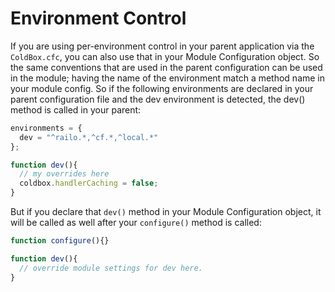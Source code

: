 # Environment Control

If you are using per-environment control in your parent application via the `ColdBox.cfc`, you can also use that in your Module Configuration object. So the same conventions that are used in the parent configuration can be used in the module; having the name of the environment match a method name in your module config. So if the following environments are declared in your parent configuration file and the dev environment is detected, the dev() method is called in your parent:

```js
environments = {
  dev = "^railo.*,^cf.*,^local.*"
};

function dev(){
  // my overrides here
  coldbox.handlerCaching = false;
}
```

But if you declare that `dev()` method in your Module Configuration object, it will be called as well after your `configure()` method is called:

```js
function configure(){}

function dev(){
  // override module settings for dev here.
}
```

